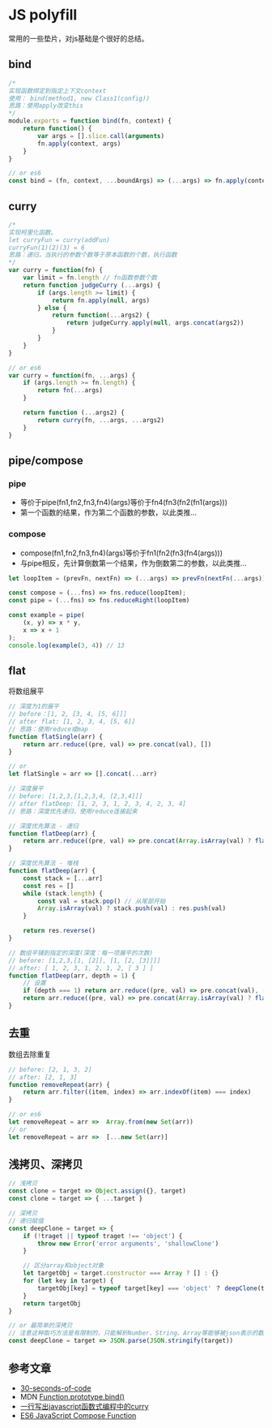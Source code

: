 # JS polyfill
常用的一些垫片，对js基础是个很好的总结。

## bind

``` js
/*
实现函数绑定到指定上下文context
使用： bind(method1, new Class1(config))
思路：使用apply改变this
*/
module.exports = function bind(fn, context) {
    return function() {
        var args = [].slice.call(arguments)
        fn.apply(context, args)
    }
}

// or es6
const bind = (fn, context, ...boundArgs) => (...args) => fn.apply(context, [...boundArgs, ...args]);
```

## curry

``` js
/*
实现柯里化函数。
let curryFun = curry(addFun)
curryFun(1)(2)(3) = 6
思路：递归，当执行的参数个数等于原本函数的个数，执行函数
*/
var curry = function(fn) {
    var limit = fn.length // fn函数参数个数
    return function judgeCurry (...args) {
        if (args.length >= limit) {
            return fn.apply(null, args)
        } else {
            return function(...args2) {
                return judgeCurry.apply(null, args.concat(args2))
            }
        }
    }
}

// or es6
var curry = function(fn, ...args) {
    if (args.length >= fn.length) {
        return fn(...args)
    }

    return function (...args2) {
        return curry(fn, ...args, ...args2)
    }
}
```

## pipe/compose

### pipe
* 等价于pipe(fn1,fn2,fn3,fn4)(args)等价于fn4(fn3(fn2(fn1(args)))
* 第一个函数的结果，作为第二个函数的参数，以此类推...

### compose
* compose(fn1,fn2,fn3,fn4)(args)等价于fn1(fn2(fn3(fn4(args)))
* 与pipe相反，先计算倒数第一个结果，作为倒数第二的参数，以此类推...

``` js
let loopItem = (prevFn, nextFn) => (...args) => prevFn(nextFn(...args))

const compose = (...fns) => fns.reduce(loopItem);
const pipe = (...fns) => fns.reduceRight(loopItem)

const example = pipe(
    (x, y) => x * y,
    x => x + 1
);
console.log(example(3, 4)) // 13
```

## flat

将数组展平

``` js
// 深度为1的展平
// before：[1, 2, [3, 4, [5, 6]]]
// after flat: [1, 2, 3, 4, [5, 6]]
// 思路：使用reduce或map
function flatSingle(arr) {
    return arr.reduce((pre, val) => pre.concat(val), [])
}

// or
let flatSingle = arr => [].concat(...arr)
```

``` js
// 深度展平
// before: [1,2,3,[1,2,3,4, [2,3,4]]]
// after flatDeep: [1, 2, 3, 1, 2, 3, 4, 2, 3, 4]
// 思路：深度优先递归，使用reduce连接起来

// 深度优先算法 - 递归
function flatDeep(arr) {
    return arr.reduce((pre, val) => pre.concat(Array.isArray(val) ? flatDeep(val) : val), [])
}

// 深度优先算法 - 堆栈
function flatDeep(arr) {
    const stack = [...arr]
    const res = []
    while (stack.length) {
        const val = stack.pop() // 从尾部开始
        Array.isArray(val) ? stack.push(val) : res.push(val)
    }

    return res.reverse()
}
```

``` js
// 数组平铺到指定的深度(深度：每一项展平的次数)
// before: [1,2,3,[1, [2]], [1, [2, [3]]]]
// after: [ 1, 2, 3, 1, 2, 1, 2, [ 3 ] ]
function flatDeep(arr, depth = 1) {
    // 设置
    if (depth === 1) return arr.reduce((pre, val) => pre.concat(val), [])
    return arr.reduce((pre, val) => pre.concat(Array.isArray(val) ? flatDeep(val, depth - 1) : val), [])
}
```

## 去重
数组去除重复

``` js
// before: [2, 1, 3, 2]
// after: [2, 1, 3]
function removeRepeat(arr) {
    return arr.filter((item, index) => arr.indexOf(item) === index)
}

// or es6
let removeRepeat = arr =>  Array.from(new Set(arr))
// or
let removeRepeat = arr =>  [...new Set(arr)]
```

## 浅拷贝、深拷贝

``` js
// 浅拷贝
const clone = target => Object.assign({}, target)
const clone = target => { ...target }
```

``` js
// 深拷贝
// 递归赋值
const deepClone = target => {
    if (!traget || typeof traget !== 'object') {
        throw new Error('error arguments', 'shallowClone')
    }

    // 区分array和object对象
    let targetObj = target.constructor === Array ? [] : {}
    for (let key in target) {
        targetObj[key] = typeof target[key] === 'object' ？ deepClone(target[key]) : target[key]
    }
    return targetObj
}

// or 最简单的深拷贝
// 注意这种取巧方法是有限制的，只能解析Number、String、Array等能够被json表示的数据结构
const deepClone = target => JSON.parse(JSON.stringify(target))
```

## 参考文章
* [30-seconds-of-code](https://github.com/30-seconds/30-seconds-of-code)
* MDN [Function.prototype.bind()](https://developer.mozilla.org/en-US/docs/Web/JavaScript/Reference/Global_Objects/Function/bind)
* [一行写出javascript函数式编程中的curry](https://segmentfault.com/a/1190000008248646)
* [ES6 JavaScript Compose Function](https://gist.github.com/JamieMason/172460a36a0eaef24233e6edb2706f83)